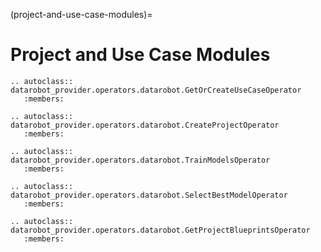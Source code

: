 (project-and-use-case-modules)=

# Project and Use Case Modules

```{eval-rst}
.. autoclass:: datarobot_provider.operators.datarobot.GetOrCreateUseCaseOperator
   :members:
```

```{eval-rst}
.. autoclass:: datarobot_provider.operators.datarobot.CreateProjectOperator
   :members:
```

```{eval-rst}
.. autoclass:: datarobot_provider.operators.datarobot.TrainModelsOperator
   :members:
```


```{eval-rst}
.. autoclass:: datarobot_provider.operators.datarobot.SelectBestModelOperator
   :members:
```

```{eval-rst}
.. autoclass:: datarobot_provider.operators.datarobot.GetProjectBlueprintsOperator
   :members:
```
